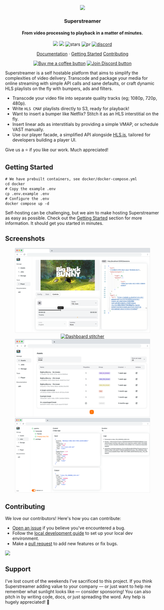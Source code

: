 <div align="center">
  <img src="./public/logo-mascotte.png" width="140" />

  <h3>Superstreamer</h3>
  <h4>From video processing to playback in a matter of minutes.</h4>
  
  <p align="center">
    <img src="https://img.shields.io/github/license/matvp91/superstreamer?v=1">
    <img src="https://img.shields.io/github/last-commit/matvp91/superstreamer?v=1">
    <img src="https://img.shields.io/github/stars/matvp91/superstreamer?v=1" alt="stars">
    <img src="https://img.shields.io/badge/PR's-welcome-0437F2" alt="pr">
    <a href="https://discord.gg/4hXgz9EsF4">
      <img src="https://img.shields.io/discord/1290252589522223166?v=1" alt="discord">
    </a>
  </p>

  <p align="center">
    <a href="https://superstreamer.xyz">Documentation</a> · 
    <a href="https://superstreamer.xyz/guide/getting-started.html">Getting Started</a>
    <a href="#contributing">Contributing</a>
  </p>

[<img src="./public/button-buy-me-a-coffee.png" width="150" alt="Buy me a coffee button"/>](https://www.buymeacoffee.com/matvp91)
[<img src="./public/button-join-discord.png" width="136" alt="Join Discord button"/>](https://discord.gg/4hXgz9EsF4)

</div>

Superstreamer is a self hostable platform that aims to simplify the complexities of video delivery. Transcode and package your media for online streaming with simple API calls and sane defaults, or craft dynamic HLS playlists on the fly with bumpers, ads and filters.

- Transcode your video file into separate quality tracks (eg; 1080p, 720p, 480p).
- Write `HLS CMAF` playlists directly to S3, ready for playback!
- Want to insert a bumper like Netflix? Stitch it as an HLS interstitial on the fly.
- Insert linear ads as interstitials by providing a simple VMAP, or schedule VAST manually.
- Use our player facade, a simplified API alongside [HLS.js](https://github.com/video-dev/hls.js), tailored for developers building a player UI.

Give us a ⭐ if you like our work. Much appreciated!

## Getting Started

```shell
# We have prebuilt containers, see docker/docker-compose.yml
cd docker
# Copy the example .env
cp .env.example .env
# Configure the .env
docker compose up -d
```

Self-hosting can be challenging, but we aim to make hosting Superstreamer as easy as possible. Check out the [Getting Started](https://superstreamer.xyz/guide/getting-started.html) section for more information. It should get you started in minutes.

## Screenshots

<div align="center">
  <a href="https://raw.githubusercontent.com/superstreamerapp/superstreamer/main/docs/public/dashboard-stitcher.png" target="_blank">
    <img width="440" alt="Dashboard stitcher" src="https://raw.githubusercontent.com/superstreamerapp/superstreamer/main/docs/public/dashboard-stitcher.png" />
  </a>
  <a href="https://raw.githubusercontent.com/superstreamerapp/superstreamer/main/docs/public/dashboard-api.png" target="_blank">
    <img width="440" alt="Dashboard stitcher" src="https://raw.githubusercontent.com/superstreamerapp/superstreamer/main/docs/public/dashboard-api.png" />
  </a>
  <a href="https://raw.githubusercontent.com/superstreamerapp/superstreamer/main/docs/public/dashboard-assets.png" target="_blank">
    <img width="440" alt="Dashboard assets" src="https://raw.githubusercontent.com/superstreamerapp/superstreamer/main/docs/public/dashboard-assets.png" />
  </a>
  <a href="https://raw.githubusercontent.com/superstreamerapp/superstreamer/main/docs/public/dashboard-job.png" target="_blank">
    <img width="440" alt="Dashboard job" src="https://raw.githubusercontent.com/superstreamerapp/superstreamer/main/docs/public/dashboard-job.png" />
  </a>
</div>

## Contributing

We love our contributors! Here's how you can contribute:

- [Open an issue](https://github.com/superstreamerapp/superstreamer/issues) if you believe you've encountered a bug.
- Follow the [local development guide](https://superstreamer.xyz/guide/getting-started.html) to set up your local dev environment.
- Make a [pull request](https://github.com/superstreamerapp/superstreamer/pull) to add new features or fix bugs.

<a href="https://github.com/superstreamerapp/superstreamer/graphs/contributors">
  <img width="200" src="https://contrib.rocks/image?repo=superstreamerapp/superstreamer" />
</a>

## Support

I've lost count of the weekends I’ve sacrificed to this project. If you think Superstreamer adding value to your company — or just want to help me remember what sunlight looks like — consider sponsoring! You can also pitch in by writing code, docs, or just spreading the word. Any help is hugely appreciated! 🥰
